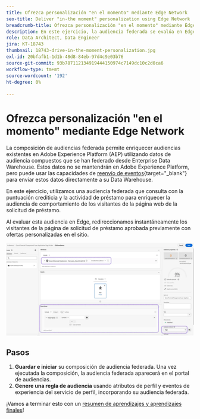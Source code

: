 ```yaml
---
title: Ofrezca personalización "en el momento" mediante Edge Network
seo-title: Deliver "in-the moment" personalization using Edge Network | Engage with audiences directly from your data warehouse using Federated Audience Composition
breadcrumb-title: Ofrezca personalización "en el momento" mediante Edge Network
description: En este ejercicio, la audiencia federada se evalúa en Edge para un retargeting instantáneo "en el momento".
role: Data Architect, Data Engineer
jira: KT-18743
thumbnail: 18743-drive-in-the-moment-personalization.jpg
exl-id: 20bfafb1-1d1b-48d8-84eb-97d4c9e03b76
source-git-commit: 93b787112134919444150974c7149dc10c2d0ca6
workflow-type: tm+mt
source-wordcount: '192'
ht-degree: 0%

---
```


# Ofrezca personalización &quot;en el momento&quot; mediante Edge Network

La composición de audiencias federada permite enriquecer audiencias existentes en Adobe Experience Platform (AEP) utilizando datos de audiencia compuestos que se han federado desde Enterprise Data Warehouse. Estos datos no se mantendrán en Adobe Experience Platform, pero puede usar las capacidades de [reenvío de eventos](https://experienceleague.adobe.com/en/docs/experience-platform/tags/event-forwarding/overview){target="_blank"} para enviar estos datos directamente a su Data Warehouse.

En este ejercicio, utilizamos una audiencia federada que consulta con la puntuación crediticia y la actividad de préstamo para enriquecer la audiencia de comportamiento de los visitantes de la página web de la solicitud de préstamo.

Al evaluar esta audiencia en Edge, redireccionamos instantáneamente los visitantes de la página de solicitud de préstamo aprobada previamente con ofertas personalizadas en el sitio.

![edge-audience-enrich](assets/edge-audience-enrich.png)

## Pasos

1. **Guardar e iniciar** su composición de audiencia federada. Una vez ejecutada la composición, la audiencia federada aparecerá en el portal de audiencias.
2. **Genere una regla de audiencia** usando atributos de perfil y eventos de experiencia del servicio de perfil, incorporando su audiencia federada.

¡Vamos a terminar esto con un [resumen de aprendizajes y aprendizajes finales](conclusion.md)!
